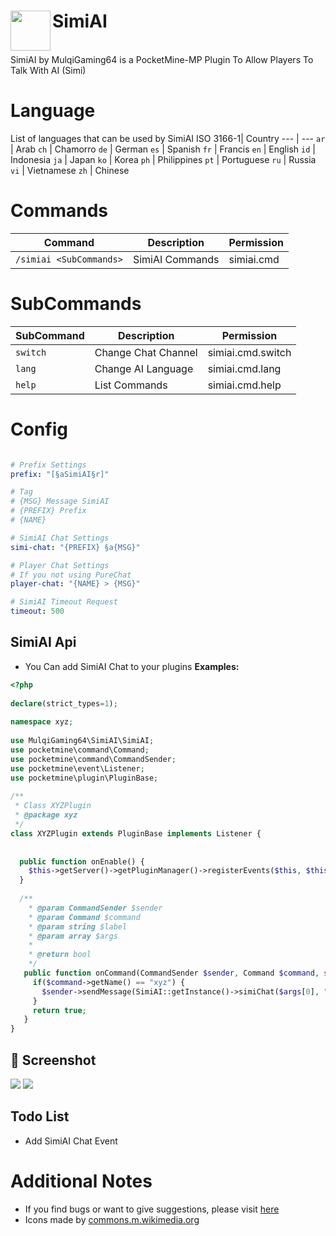 <h1>SimiAI<img src="https://github.com/MulqiGaming64/SimiAI/blob/main/images/image.png" height="64" width="64" align="left"></h1><br>
SimiAI by MulqiGaming64 is a PocketMine-MP Plugin To Allow Players To Talk With AI (Simi)

# Language

List of languages that can be used by SimiAI 
ISO 3166-1| Country
--- | ---
`ar` | Arab
`ch` | Chamorro
`de` | German
`es` | Spanish
`fr` | Francis
`en` | English
`id` | Indonesia
`ja` | Japan
`ko` | Korea
`ph` | Philippines
`pt` | Portuguese
`ru` | Russia
`vi` | Vietnamese
`zh` | Chinese

# Commands

Command | Description | Permission
--- | --- | ---
`/simiai <SubCommands>` | SimiAI Commands | simiai.cmd

# SubCommands

SubCommand | Description | Permission
--- | --- | ---
`switch` | Change Chat Channel | simiai.cmd.switch
`lang` | Change AI Language | simiai.cmd.lang
`help` | List Commands | simiai.cmd.help

# Config

``` YAML

# Prefix Settings
prefix: "[§aSimiAI§r]"

# Tag
# {MSG} Message SimiAI
# {PREFIX} Prefix
# {NAME}

# SimiAI Chat Settings
simi-chat: "{PREFIX} §a{MSG}"

# Player Chat Settings
# If you not using PureChat
player-chat: "{NAME} > {MSG}"

# SimiAI Timeout Request
timeout: 500
```

## SimiAI Api
- You Can add SimiAI Chat to your plugins
**Examples:**

```php
<?php  
  
declare(strict_types=1);  
  
namespace xyz;  
  
use MulqiGaming64\SimiAI\SimiAI;  
use pocketmine\command\Command;  
use pocketmine\command\CommandSender;  
use pocketmine\event\Listener;  
use pocketmine\plugin\PluginBase;  
  
/**  
 * Class XYZPlugin
 * @package xyz  
 */
class XYZPlugin extends PluginBase implements Listener {
 
  
  public function onEnable() {  
    $this->getServer()->getPluginManager()->registerEvents($this, $this);  
  }
    
  /**  
    * @param CommandSender $sender  
    * @param Command $command  
    * @param string $label  
    * @param array $args
    *   
    * @return bool  
    */
   public function onCommand(CommandSender $sender, Command $command, string $label, array $args): bool {
     if($command->getName() == "xyz") {
       $sender->sendMessage(SimiAI::getInstance()->simiChat($args[0], "en", 500));
     }
     return true;
   }  
}  
```

## 📸 Screenshot

<img src="https://github.com/MulqiGaming64/SimiAI/blob/main/images/screenshot.png">
<img src="https://github.com/MulqiGaming64/SimiAI/blob/main/images/screenshot2.png">

## Todo List
- Add SimiAI Chat Event

# Additional Notes

- If you find bugs or want to give suggestions, please visit [here](https://github.com/MulqiGaming64/SimiAI/issues)
- Icons made by <a href="https://commons.m.wikimedia.org/">commons.m.wikimedia.org</a>
